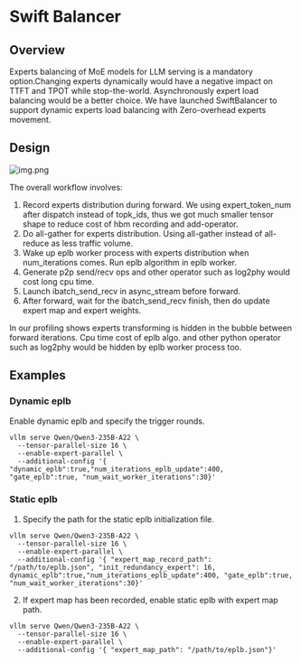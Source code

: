 # Swift Balancer

## Overview
Experts balancing of MoE models for LLM serving is a mandatory option.Changing experts dynamically would have a negative impact on TTFT and TPOT while stop-the-world.
Asynchronously expert load balancing would be a better choice.
We have launched SwiftBalancer to support dynamic experts load balancing with Zero-overhead experts movement.

## Design

![img.png](images/eplb_img.png)

The overall workflow involves:
1. Record experts distribution during forward. We using expert_token_num after dispatch instead of topk_ids, thus we got much smaller tensor shape to reduce cost of hbm
   recording and add-operator.
2. Do all-gather for experts distribution. Using all-gather instead of all-reduce as less traffic volume.
3. Wake up eplb worker process with experts distribution when num_iterations comes. Run eplb algorithm in eplb worker.
4. Generate p2p send/recv ops and other operator such as log2phy would cost long cpu time.
5. Launch ibatch_send_recv in async_stream before forward.
6. After forward, wait for the ibatch_send_recv finish, then do update expert map and expert weights.

In our profiling shows experts transforming is hidden in the bubble between forward iterations. Cpu time cost of eplb algo. and other python operator such as log2phy
would be hidden by eplb worker process too.


## Examples
### Dynamic eplb
Enable dynamic eplb and specify the trigger rounds.

```shell
vllm serve Qwen/Qwen3-235B-A22 \
  --tensor-parallel-size 16 \
  --enable-expert-parallel \
  --additional-config '{ "dynamic_eplb":true,"num_iterations_eplb_update":400, "gate_eplb":true, "num_wait_worker_iterations":30}'
```

### Static eplb
1. Specify the path for the static eplb initialization file.

```shell
vllm serve Qwen/Qwen3-235B-A22 \
  --tensor-parallel-size 16 \
  --enable-expert-parallel \
  --additional-config '{ "expert_map_record_path": "/path/to/eplb.json", "init_redundancy_expert": 16, dynamic_eplb":true,"num_iterations_eplb_update":400, "gate_eplb":true, "num_wait_worker_iterations":30}'
```

2. If expert map has been recorded, enable static eplb with expert map path.

```shell
vllm serve Qwen/Qwen3-235B-A22 \
  --tensor-parallel-size 16 \
  --enable-expert-parallel \
  --additional-config '{ "expert_map_path": "/path/to/eplb.json"}'
```
